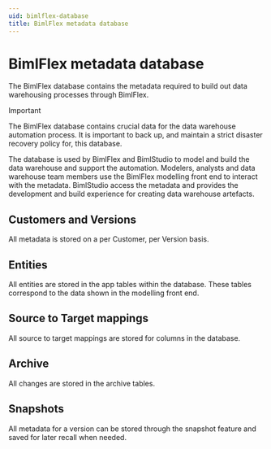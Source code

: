 ```yaml
---
uid: bimlflex-database
title: BimlFlex metadata database
---
```

# BimlFlex metadata database

The BimlFlex database contains the metadata required to build out data warehousing processes through BimlFlex.

> [!IMPORTANT]
> The BimlFlex database contains crucial data for the data warehouse automation process. It is important to back up, and maintain a strict disaster recovery policy for, this database.

The database is used by BimlFlex and BimlStudio to model and build the data warehouse and support the automation. Modelers, analysts and data warehouse team members use the BimlFlex modelling front end to interact with the metadata. BimlStudio access the metadata and provides the development and build experience for creating data warehouse artefacts.

## Customers and Versions

All metadata is stored on a per Customer, per Version basis.

## Entities

All entities are stored in the app tables within the database. These tables correspond to the data shown in the modelling front end.

## Source to Target mappings

All source to target mappings are stored for columns in the database.

## Archive

All changes are stored in the archive tables.

## Snapshots

All metadata for a version can be stored through the snapshot feature and saved for later recall when needed.
